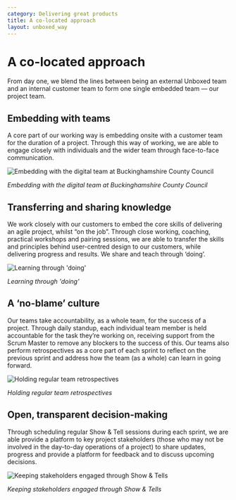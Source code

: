 ```yaml
---
category: Delivering great products
title: A co-located approach
layout: unboxed_way
---
```


# A co-located approach

From day one, we blend the lines between being an external Unboxed team and an internal customer team to form one single embedded team — our project team.


## Embedding with teams

A core part of our working way is embedding onsite with a customer team for the duration of a project. Through this way of working, we are able to engage closely with individuals and the wider team through face-to-face communication.

![Embedding with the digital team at Buckinghamshire County Council](https://s3-eu-west-1.amazonaws.com/unboxed-web-image-uploader/14b018301eb217340c622db14d23ddac.png)

*Embedding with the digital team at Buckinghamshire County Council*

## Transferring and sharing knowledge

We work closely with our customers to embed the core skills of delivering an agile project, whilst “on the job”. Through close working, coaching, practical workshops and pairing sessions, we are able to transfer the skills and principles behind user-centred design to our customers, while delivering progress and results. We share and teach through ‘doing’.

![Learning through 'doing'](https://s3-eu-west-1.amazonaws.com/unboxed-web-image-uploader/a695e9b323ff1031aec173059f679861.png)

*Learning through 'doing'*

## A ‘no-blame’ culture

Our teams take accountability, as a whole team, for the success of a project. Through daily standup, each individual team member is held accountable for the task they’re working on, receiving support from the Scrum Master to remove any blockers to the success of this. Our teams also perform retrospectives as a core part of each sprint to reflect on the previous sprint and address how the team (as a whole) can learn in going forward.

![Holding regular team retrospectives](https://s3-eu-west-1.amazonaws.com/unboxed-web-image-uploader/2ca190cbeadddce70c6ed0bc3c8294c4.png)

*Holding regular team retrospectives*

## Open, transparent decision-making

Through scheduling regular Show & Tell sessions during each sprint, we are able provide a platform to key project stakeholders (those who may not be involved in the day-to-day operations of a project) to share updates, progress and provide a platform for feedback and to discuss upcoming decisions.

![Keeping stakeholders engaged through Show & Tells](https://s3-eu-west-1.amazonaws.com/unboxed-web-image-uploader/a7147c13a02fc6f290311eb88d75b010.png)

*Keeping stakeholders engaged through Show & Tells*
